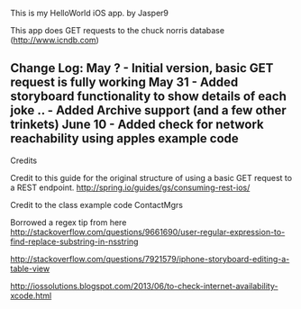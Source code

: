 This is my HelloWorld iOS app.
by Jasper9

This app does GET requests to the chuck norris database (http://www.icndb.com)

Change Log:
May ? - Initial version, basic GET request is fully working
May 31 - Added storyboard functionality to show details of each joke
.. - Added Archive support (and a few other trinkets)
June 10 - Added check for network reachability using apples example code
-------------------------------------------------------------------------------------
Credits 

Credit to this guide for the original structure of using a basic GET request to a REST endpoint.
http://spring.io/guides/gs/consuming-rest-ios/

Credit to the class example code ContactMgrs

Borrowed a regex tip from here http://stackoverflow.com/questions/9661690/user-regular-expression-to-find-replace-substring-in-nsstring

http://stackoverflow.com/questions/7921579/iphone-storyboard-editing-a-table-view

http://iossolutions.blogspot.com/2013/06/to-check-internet-availability-xcode.html